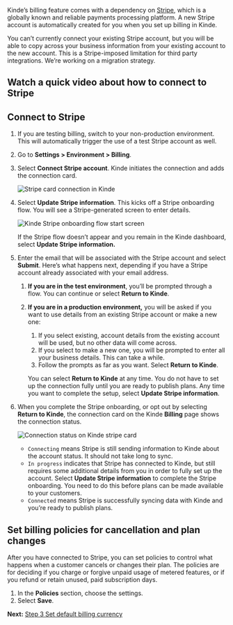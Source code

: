 
Kinde’s billing feature comes with a dependency on [Stripe](https://stripe.com), which is a globally known and reliable payments processing platform. A new Stripe account is automatically created for you when you set up billing in Kinde.

<Aside type="warning">

You can’t currently connect your existing Stripe account, but you will be able to copy across your business information from your existing account to the new account. This is a Stripe-imposed limitation for third party integrations. We’re working on a migration strategy.

</Aside>

## Watch a quick video about how to connect to Stripe

<YoutubeVideo videoId="-TgYfXe2qrs" />

## Connect to Stripe

1. If you are testing billing, switch to your non-production environment. This will automatically trigger the use of a test Stripe account as well.
2. Go to **Settings > Environment > Billing**.
3. Select **Connect Stripe account**. Kinde initiates the connection and adds the connection card.

   ![Stripe card connection in Kinde](https://imagedelivery.net/skPPZTHzSlcslvHjesZQcQ/f3797997-6681-41c8-a297-4a962d5d0500/public)

4. Select **Update Stripe information**. This kicks off a Stripe onboarding flow. You will see a Stripe-generated screen to enter details.

   ![Kinde Stripe onboarding flow start screen](https://imagedelivery.net/skPPZTHzSlcslvHjesZQcQ/71b08393-f43d-4f91-3268-7501e08d3f00/public)

   <Aside>

   If the Stripe flow doesn’t appear and you remain in the Kinde dashboard, select **Update Stripe information.**

   </Aside>

5. Enter the email that will be associated with the Stripe account and select **Submit**. Here’s what happens next, depending if you have a Stripe account already associated with your email address.

   1. **If you are in the test environment**, you’ll be prompted through a flow. You can continue or select **Return to Kinde**.
   2. **If you are in a production environment,** you will be asked if you want to use details from an existing Stripe account or make a new one:

      1. If you select existing, account details from the existing account will be used, but no other data will come across.
      2. If you select to make a new one, you will be prompted to enter all your business details. This can take a while.
      3. Follow the prompts as far as you want. Select **Return to Kinde**.

      <Aside>

      You can select **Return to Kinde** at any time. You do not have to set up the connection fully until you are ready to publish plans. Any time you want to complete the setup, select **Update Stripe information**.

      </Aside>

6. When you complete the Stripe onboarding, or opt out by selecting **Return to Kinde**, the connection card on the Kinde **Billing** page shows the connection status.

   ![Connection status on Kinde stripe card](https://imagedelivery.net/skPPZTHzSlcslvHjesZQcQ/f4eb395b-069e-42c3-ab4f-d78cc52e8800/public)

   - `Connecting` means Stripe is still sending information to Kinde about the account status. It should not take long to sync.
   - `In progress` indicates that Stripe has connected to Kinde, but still requires some additional details from you in order to fully set up the account. Select **Update Stripe information** to complete the Stripe onboarding. You need to do this before plans can be made available to your customers.
   - `Connected` means Stripe is successfully syncing data with Kinde and you’re ready to publish plans.

## Set billing policies for cancellation and plan changes

After you have connected to Stripe, you can set policies to control what happens when a customer cancels or changes their plan. The policies are for deciding if you charge or forgive unpaid usage of metered features, or if you refund or retain unused, paid subscription days.

1. In the **Policies** section, choose the settings.
2. Select **Save**.

**Next:** [Step 3 Set default billing currency](/billing/get-started/default-billing-currency/)
